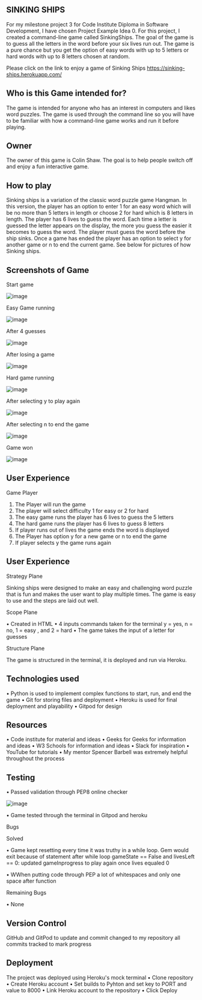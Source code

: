 SINKING SHIPS
--
For my milestone project 3 for Code Institute Diploma in Software Development, I have chosen Project Example Idea 0. For this project, I created a command-line game called SinkingShips. The goal of the game is to guess all the letters in the word before your six lives run out. The game is a pure chance but you get the option of easy words with up to 5 letters or hard words with up to 8 letters chosen at random. 

Please click on the link to enjoy a game of Sinking Ships https://sinking-ships.herokuapp.com/


Who is this Game intended for?
--

The game is intended for anyone who has an interest in computers and likes word puzzles. The game is used through the command line so you will have to be familiar with how a command-line game works and run it before playing.

Owner
--
The owner of this game is Colin Shaw. The goal is to help people switch off and enjoy a fun interactive game.

How to play
--
Sinking ships is a variation of the classic word puzzle game Hangman. In this version, the player has an option to enter 1 for an easy word which will be no more than 5 letters in length or choose 2 for hard which is 8 letters in length. The player has 6 lives to guess the word. Each time a letter is guessed the letter appears on the display, the more you guess the easier it becomes to guess the word. The player must guess the word before the ship sinks. Once a game has ended the player has an option to select y for another game or n to end the current game. See below for pictures of how Sinking ships. 

Screenshots of Game
--

Start game

![image](https://user-images.githubusercontent.com/56481190/163455314-55c5d16b-039d-491c-a247-56bf0a0a464a.png)


Easy Game running 

![image](https://user-images.githubusercontent.com/56481190/163455899-f2f383f4-5537-4011-b632-369acf2c9d09.png)


After 4 guesses

![image](https://user-images.githubusercontent.com/56481190/163456084-f27b7a24-9299-4f28-b61d-4007f65b8555.png)


After losing a game 

![image](https://user-images.githubusercontent.com/56481190/163456219-fe18f86d-4919-4eb0-9eb3-e63b5a52f6dc.png)


Hard game running 

![image](https://user-images.githubusercontent.com/56481190/163456740-769660e9-55d5-484b-9199-4e9c74cce274.png)


After selecting y to play again

![image](https://user-images.githubusercontent.com/56481190/163456407-3482f2f8-081c-47ae-82f3-bd64ce3e0b0f.png)


After selecting n to end the game

![image](https://user-images.githubusercontent.com/56481190/163456584-8a796352-00f7-4d02-879c-9a8d8694c584.png)


Game won 

![image](https://user-images.githubusercontent.com/56481190/163457035-495013ae-9c57-4906-a8ae-02f1dfa73fc2.png)


User Experience
--

Game Player
1.	The Player will run the game
2.	The player will select difficulty 1 for easy or 2 for hard
3.	The easy game runs the player has 6 lives to guess the 5 letters
4.	The hard game runs the player has 6 lives to guess 8 letters 
5.	If player runs out of lives the game ends the word is displayed
6.	The Player has option y for a new game or n to end the game 
7.	If player selects y the game runs again 

User Experience
--

Strategy Plane

Sinking ships were designed to make an easy and challenging word puzzle that is fun and makes the user want to play multiple times. The game is easy to use and the steps are laid out well. 

Scope Plane

•	Created in HTML
•	4 inputs commands taken for the terminal y = yes, n = no,  1 = easy , and 2 = hard
•	The game takes the input of a letter for guesses


Structure Plane

The game is structured in the terminal, it is deployed and run via Heroku.


Technologies used
--

•	Python is used to implement complex functions to start, run, and end the game
•	Git for storing files and deployment 
•	Heroku is used for final deployment and playability
•	Gitpod for design

Resources
--

•	Code institute for material and ideas
•	Geeks for Geeks for information and ideas
•	W3 Schools for information and ideas
•	Slack for inspiration
•	YouTube for tutorials
•	My mentor Spencer Barbell was extremely helpful throughout the process


Testing
--
• Passed validation through PEP8 online checker

![image](https://user-images.githubusercontent.com/56481190/163461249-3ccf3dee-46f3-4394-9314-bc8a14b6c5af.png)

• Game tested through the terminal in Gitpod and heroku

Bugs

Solved

• Game kept resetting every time it was truthy in a while loop. Gem would exit because of statement after while loop gameState == False and livesLeft == 0: updated gameInprogress to play again once lives equaled 0

• WWhen putting code through PEP a lot of whitespaces and only one space after function 

Remaining Bugs

• None

Version Control
--

GitHub and GitPod to update and commit changed to my repository all commits tracked to mark progress

Deployment
--

The project was deployed using Heroku's mock terminal
• Clone repository
• Create Heroku account
• Set builds to Pyhton and set key to PORT and value to 8000
• Link Heroku account to the repository
• Click Deploy
